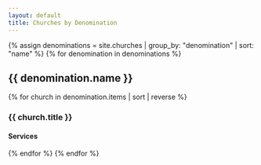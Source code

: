 ```yaml
---
layout: default
title: Churches by Denomination
---
```

{% assign denominations = site.churches | group_by: "denomination" | sort: "name" %}
{% for denomination in denominations %}
## {{ denomination.name }}
{% for church in denomination.items | sort | reverse %}
### {{ church.title }}

#### Services

{% endfor %}
{% endfor %}